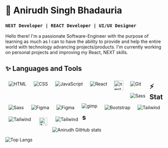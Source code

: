 # 🌃 Anirudh Singh Bhadauria

<!-- <h3 style="background-color: #6DA9E4; border-radius:5px; color:black; padding: 0.25rem; text-align: center; font-weight: 800; font-family: monospace;"> NEXT Developer | REACT Developer | UI/UX Designer </h3> -->

### **`NEXT Developer | REACT Developer | UI/UX Designer`**

Hello there! I'm a passionate Software-Engineer with the purpose of learning as much as I can to have the ability to provide and help the entire world with technology advancing projects/products. I'm currently working on personal projects and improving my React, NEXT skills.

## **✨ Languages and Tools**

<img align="left" alt="HTML" style="padding:10px;" src="https://img.icons8.com/color/30/null/html-5--v1.png" />

<img align="left" alt="CSS" style="padding:10px;" src="https://img.icons8.com/fluency/30/null/css3.png" />

<img align="left" alt="JavaScript" style="padding:10px;" src="https://img.icons8.com/color/30/null/javascript--v1.png" />

<img align="left" alt="React" style="padding:10px;" src="https://img.icons8.com/color/30/null/react-native.png" />

<img align="left" alt="next" width='30px' style="padding:8px;" src="https://firebasestorage.googleapis.com/v0/b/everything-shivpuri-c7a4f.appspot.com/o/next.png?alt=media&token=c96879a5-d28a-4a2d-85b4-fdcb5f95d20c" />

<img align="left" alt="Git" style="padding:10px;" src="https://img.icons8.com/color/30/null/git.png" />

<img align="left" alt="Sass" style="padding:10px;" src="https://img.icons8.com/color-glass/30/null/github--v1.png" />

<img align="left" alt="Sass" style="padding:10px;" src="https://img.icons8.com/color/30/null/sass.png" />

<img align="left" alt="Figma" style="padding:10px;" src="https://img.icons8.com/fluency/28/null/figma.png" />

<img align="left" alt="Figma" style="padding:10px;" src="https://img.icons8.com/color-glass/30/null/behance.png" />

<img align="left" alt="gimp" style="padding:5px 10px;" src="https://img.icons8.com/doodle/40/null/gimp.png" />

<img align="left" alt="Bootstrap" style="padding:10px;" src="https://img.icons8.com/color/30/null/bootstrap.png" />

<img align="left" alt="Tailwind" style="padding:10px;" src="https://img.icons8.com/color/30/null/tailwindcss.png" />

<img align="left" alt="Tailwind" style="padding:10px;" src="https://img.icons8.com/color/30/null/replit.png" />

<img align="left" alt="Tailwind" width='25px' style="padding:13px;" src="https://firebasestorage.googleapis.com/v0/b/everything-shivpuri-c7a4f.appspot.com/o/vecel.png?alt=media&token=321dd0a9-5e6d-4427-8881-fc995d5c1188" />

<img align="left" alt="Tailwind" style="padding:10px;" src="https://img.icons8.com/color/30/null/firebase.png" />

## **⚡ Stats**

![Anirudh GitHub stats](https://github-readme-stats.vercel.app/api?username=AnirudhSinghBhadauria&show_icons=true&theme=vision-friendly-dark&hide_border=true)


![Top Langs](https://github-readme-stats.vercel.app/api/top-langs/?username=AnirudhSinghBhadauria&hide=html&layout=compact&langs_count=6&theme=vision-friendly-dark&hide_border=true)
